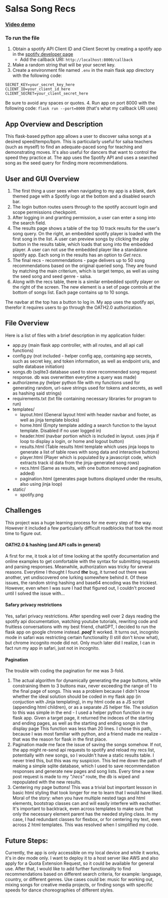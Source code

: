 # **Salsa Song Recs** 
### [Video demo](https://youtu.be/5BVYp-aCEqI)

### To run the file
1. Obtain a spotify API Client ID and Client Secret by creating a spotify app in the [spotify developer page](https://developer.spotify.com)
	- Add the callback URI: `http://localhost:8000/callback`
2. Make a random string that will be your secret key.
3. Create a environment file named `.env` in the main flask app directory with the following code:
```
SECRET_KEY=your_secret_key_here
CLIENT_ID=your_client_id_here
CLIENT_SECRET=your_client_secret_here
```
Be sure to avoid any spaces or quotes.
4. Run app on port 8000 with the following code: `flask run --port=8000` (that's what my callback URI uses)

## App Overview and Description

This flask-based python app allows a user to discover salsa songs at a desired speed/tempo/bpm. This is particularly useful for salsa teachers (such as myself) to find an adequate-paced song for teaching and demonstrating moves. It's also useful for dancers that want to control the speed they practice at. The app uses the Spotify API and uses a searched song as the seed query for finding more recommendations. 

## User and GUI Overview
1. The first thing a user sees when navigating to my app is a blank, dark themed page with a Spotify logo at the bottom and a disabled search bar. 
2. The login button routes users through to the spotify account login and scope permissions checkpoint. 
3. After logging in and granting permission, a user can enter a song into the search field. 
4. The results page shows a table of the top 10 track results for the user's song query. On the right, an embedded spotify player is loaded with the first song in the list. A user can preview songs by clicking the play button in the results table, which loads that song into the embedded player. A user can not use the embedded player like a standalone spotify app. Each song in the results has an option to *Get recs*. 
5. The final recs - recommendations - page delivers up to 50 song recommendations based on the original queried song. They are found by matching the main criterium, which is target tempo, as well as using the seed song and seed genre - salsa.
6. Along with the recs table, there is a similar embedded spotify player on the right of the screen. The new element is a set of page controls at the bottom of songs list. Each page contains up to 10 songs.

The navbar at the top has a button to log in. My app uses the spotify api, therefor it requires users to go through the OATH2.0 authorization. 

## File Overview
Here is a list of files with a brief description in my application folder:
- app.py	(main flask app controller, with all routes, and all api call functions)
- config.py	(not included - helper config app, containing app secrets, such as secret key, and token information, as well as endpoint uris, and sqlite database initiation)
- songs.db	(sqlite3 database used to store recommended song request response. db was overwritten everytime a query was made) 
- authorizeme.py	(helper python file with my functions used for generating random, url-save strings used for tokens and secrets, as well as hashing said strings)
- requirements.txt	(txt file containing necessary libraries for program to run)
- templates/
	- layout.html	(General layout html with header navbar and footer, as well as jinja template blocks)
	- home.html	(Empty template adding a search function to the layout template. Disabled if no user logged in)
	- header.html	(navbar portion which is included in layout. uses jinja if loop to display a login, or home and logout button)
	- results.html	(Table results html template which uses jinja loops to generate a list of table rows with song data and interactive buttons)
	- player.html	(Player which is populated by a javascript code, which extracts track id data from the jinja-generated song rows)
	- recs.html	(Same as results, with one button removed and pagination added)
	- pagination.html	(generates page buttons displayed under the results, also using jinja loop)
- static/
	- spotify.png


## Challenges

This project was a huge learning process for me every step of the way. However it included a few particularly difficult roadblocks that took the most time to figure out. 

#### OATH2.0 & hashing (and API calls in general)
A first for me, it took a lot of time looking at the spotify documentation and online examples to get comfortable with the syntax for submitting requests and parsing responses. 
Meanwhile, authorization was tricky for several reasons. Everytime I thought I found ***the*** bug, it turned out there was another, yet undiscovered one lurking somewhere behind it. Of these issues, the random string hashing and base64 encoding was the trickiest. However, even when I was sure I had that figured out, I couldn't proceed until I solved the issue with...

#### Safary privacy restrictions
Yes, safari privacy restrictions. After spending well over 2 days reading the spotify api documentation, watching youtube tutorials, rewriting code and fruitless conversations with my best friend, chatGPT, I decided to run the flask app on google chrome instead. ***poof*** It worked. It turns out, incognito mode in safari was restricting certain functionality (I still don't know what), but chrome incognito mode did not. Only much later did I realize, I can in fact run my app in safari, just not in incognito. 

#### Pagination
The trouble with coding the pagination for me was 3-fold. 

1. The actual algorithm for dynamically generating the page buttons, while constraining them to 3 buttons max, never exceeding the range of 1 to the final page of songs. This was a problem because I didn't know whether the ideal solution should be coded in my flask app (in conjuction with Jinja templating), in my html code as a JS script (appending html children), or as a separate JS helper file. The solution to this was simple in the end - I used a helper python function in my flask app. Given a target page, it returned the indeces of the starting and ending pages, as well as the starting and ending songs in the display page This function was less than 20 lines. I chose this path, because I was most familiar with python, and a friend made me realize - that was the reason for flask in the first place. 
2.  Pagination made me face the issue of saving the songs somehow. If not, the app might re-send api requests to spotify and reload my recs list, potentially with new songs, so I wouldn't have a static results table. I never tried this, but this was my suspicion. This led me down the path of making a simple sqlite database, which I used to save recommendation responses and generate new pages and song lists. Every time a new post request is made to my *"/recs"* route, the db is wiped and repopulated with the new results.
3. Centering my page buttons! This was a trivial but important lessson in basic html styling that took longer for me to learn that I would have liked. Moral of the story: when you have multiple nested tags and html elements, bootstrap classes can and will easily interfere with eachother. It's important to backtrack, even across templates to make sure that only the necessary element parent has the needed styling class. In my case, I had redundant classes for flexbox, or for centering my text, even across 2 html templates. This was resolved when I simplified my code.

## Future Steps:
Currently, the app is only accessible on my local device and while it works, it's in dev mode only. I want to deploy it to a host server like AWS and also apply for a Quota Extension Request, so it could be available for general use. After that, I would like to add further functionality to find recommendations based on different search criteria, for example: language, country, or different genres. Use cases could be: music for working out, mixing songs for creative media projects, or finding songs with specific speeds for dance choreographies of different styles. 
